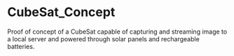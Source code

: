 # CubeSat_Concept
Proof of concept of a CubeSat capable of capturing and streaming image to a local server and powered through solar panels and rechargeable batteries.

